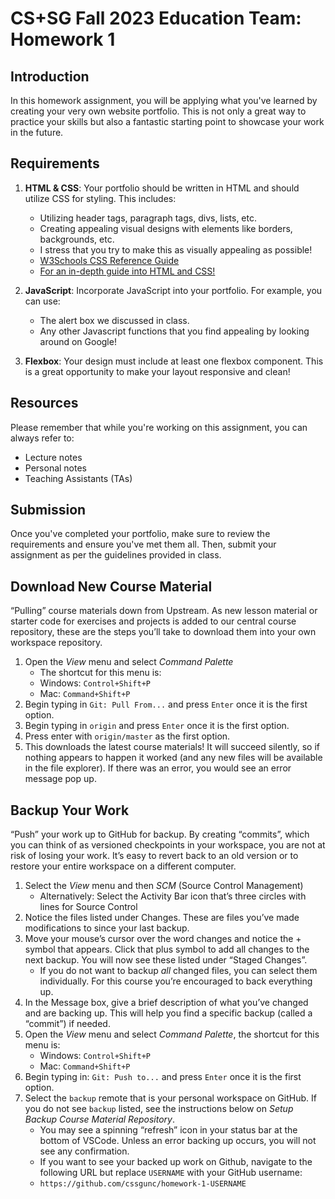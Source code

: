 # CS+SG Fall 2023 Education Team: Homework 1

## Introduction

In this homework assignment, you will be applying what you've learned by creating your very own website portfolio. This is not only a great way to practice your skills but also a fantastic starting point to showcase your work in the future.

## Requirements

1. **HTML & CSS**: Your portfolio should be written in HTML and should utilize CSS for styling. This includes:

   - Utilizing header tags, paragraph tags, divs, lists, etc.
   - Creating appealing visual designs with elements like borders, backgrounds, etc.
   - I stress that you try to make this as visually appealing as possible!
   - [W3Schools CSS Reference Guide](https://www.w3schools.com/cssref/index.php)
   - [For an in-depth guide into HTML and CSS!](https://internetingishard.netlify.app/)

2. **JavaScript**: Incorporate JavaScript into your portfolio. For example, you can use:

   - The alert box we discussed in class.
   - Any other Javascript functions that you find appealing by looking around on Google!

3. **Flexbox**: Your design must include at least one flexbox component. This is a great opportunity to make your layout responsive and clean!

## Resources

Please remember that while you're working on this assignment, you can always refer to:

- Lecture notes
- Personal notes
- Teaching Assistants (TAs)

## Submission

Once you've completed your portfolio, make sure to review the requirements and ensure you've met them all. Then, submit your assignment as per the guidelines provided in class.

## Download New Course Material

“Pulling” course materials down from Upstream. As new lesson material or starter code for exercises and projects is added to our central course repository, these are the steps you’ll take to download them into your own workspace repository.

1. Open the _View_ menu and select _Command Palette_
   - The shortcut for this menu is:
   - Windows: `Control+Shift+P`
   - Mac: `Command+Shift+P`
2. Begin typing in `Git: Pull From...` and press `Enter` once it is the first option.
3. Begin typing in `origin` and press `Enter` once it is the first option.
4. Press enter with `origin/master` as the first option.
5. This downloads the latest course materials! It will succeed silently, so if nothing appears to happen it worked (and any new files will be available in the file explorer). If there was an error, you would see an error message pop up.

## Backup Your Work

“Push” your work up to GitHub for backup. By creating “commits”, which you can think of as versioned checkpoints in your workspace, you are not at risk of losing your work. It’s easy to revert back to an old version or to restore your entire workspace on a different computer.

1. Select the _View_ menu and then _SCM_ (Source Control Management)
   - Alternatively: Select the Activity Bar icon that’s three circles with lines for Source Control
2. Notice the files listed under Changes. These are files you’ve made modifications to since your last backup.
3. Move your mouse’s cursor over the word changes and notice the + symbol that appears. Click that plus symbol to add all changes to the next backup. You will now see these listed under “Staged Changes”.
   - If you do not want to backup _all_ changed files, you can select them individually. For this course you’re encouraged to back everything up.
4. In the Message box, give a brief description of what you’ve changed and are backing up. This will help you find a specific backup (called a “commit”) if needed.
5. Open the _View_ menu and select _Command Palette_, the shortcut for this menu is:
   - Windows: `Control+Shift+P`
   - Mac: `Command+Shift+P`
6. Begin typing in: `Git: Push to...` and press `Enter` once it is the first option.
7. Select the `backup` remote that is your personal workspace on GitHub. If you do not see `backup` listed, see the instructions below on _Setup Backup Course Material Repository_.
   - You may see a spinning “refresh” icon in your status bar at the bottom of VSCode. Unless an error backing up occurs, you will not see any confirmation.
   - If you want to see your backed up work on Github, navigate to the following URL but replace `USERNAME` with your GitHub username:
   - `https://github.com/cssgunc/homework-1-USERNAME`
